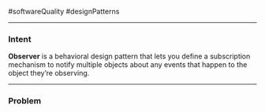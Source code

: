 #softwareQuality #designPatterns 

---

### Intent

**Observer** is a behavioral design pattern that lets you define a subscription mechanism to notify multiple objects about any events that happen to the object they’re observing.

---

### Problem

